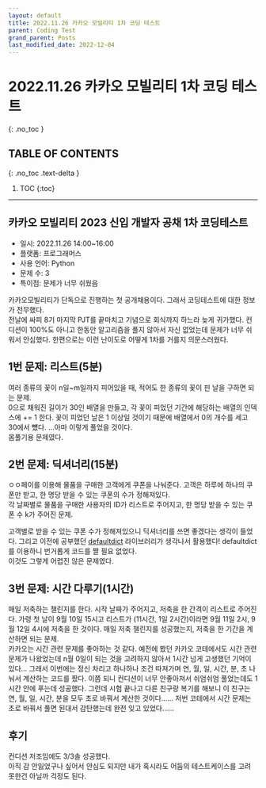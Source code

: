 ```yaml
---
layout: default
title: 2022.11.26 카카오 모빌리티 1차 코딩 테스트
parent: Coding Test
grand_parent: Posts
last_modified_date: 2022-12-04
---
```


# 2022.11.26 카카오 모빌리티 1차 코딩 테스트
{: .no_toc }

## TABLE OF CONTENTS
{: .no_toc .text-delta }

1. TOC
{:toc}

---

## 카카오 모빌리티 2023 신입 개발자 공채 1차 코딩테스트
* 일시: 2022.11.26 14:00~16:00  
* 플랫폼: 프로그래머스
* 사용 언어: Python
* 문제 수: 3
* 특이점: 문제가 너무 쉬웠음

카카오모빌리티가 단독으로 진행하는 첫 공개채용이다. 그래서 코딩테스트에 대한 정보가 전무했다.  
전날에 싸피 8기 마지막 PJT를 끝마치고 기념으로 회식까지 하느라 늦게 귀가했다. 컨디션이 100%도 아니고 한동안 알고리즘을 풀지 않아서 자신 없었는데 문제가 너무 쉬워서 안심했다. 한편으로는 이런 난이도로 어떻게 1차를 거를지 의문스러웠다.


## 1번 문제: 리스트(5분)
여러 종류의 꽃이 n일~m일까지 피어있을 때, 적어도 한 종류의 꽃이 핀 날을 구하면 되는 문제.  
0으로 채워진 길이가 30인 배열을 만들고, 각 꽃이 피었던 기간에 해당하는 배열의 인덱스에 += 1 한다. 꽃이 피었던 날은 1 이상일 것이기 때문에 배열에서 0의 개수를 세고 30에서 뻈다. ...아마 이렇게 풀었을 것이다.  
몸풀기용 문제였다.


## 2번 문제: 딕셔너리(15분) 
ㅇㅇ페이를 이용해 물품을 구매한 고객에게 쿠폰을 나눠준다. 고객은 하루에 하나의 쿠폰만 받고, 한 명당 받을 수 있는 쿠폰의 수가 정해져있다.  
각 날짜별로 물품을 구매한 사용자의 ID가 리스트로 주어지고, 한 명당 받을 수 있는 쿠폰 수 k가 주어진 문제.  
  
고객별로 받을 수 있는 쿠폰 수가 정해져있으니 딕셔너리를 쓰면 좋겠다는 생각이 들었다. 그리고 이전에 공부했던 [defaultdict](https://manchott.github.io/docs/TIL/python/defaultdict/) 라이브러리가 생각나서 활용했다! defaultdict를 이용하니 번거롭게 코드를 짤 필요 없었다.  
이것도 그렇게 어렵진 않은 문제였다.

## 3번 문제: 시간 다루기(1시간)
매일 저축하는 챌린지를 한다. 시작 날짜가 주어지고, 저축을 한 간격이 리스트로 주어진다. 가령 첫 날이 9월 10일 15시고 리스트가 (11시간, 1일 2시간)이라면 9월 11일 2시, 9월 12일 4시에 저축을 한 것이다. 매일 저축 챌린지를 성공했는지, 저축을 한 기간을 계산하면 되는 문제.  
카카오는 시간 관련 문제를 좋아하는 것 같다. 예전에 봤던 카카오 코테에서도 시간 관련 문제가 나왔었는데 n월 0일이 되는 것을 고려하지 않아서 1시간 넘게 고생했던 기억이 있다... 그래서 이번에는 정신 차리고 하나하나 조건 따져가며 연, 월, 일, 시간, 분, 초 나눠서 계산하는 코드를 짰다. 이쯤 되니 컨디션이 너무 안좋아져서 쉬엄쉬엄 풀었는데도 1시간 안에 푸는데 성공했다. 그런데 시험 끝나고 다른 친구랑 복기를 해보니 이 친구는 연, 월, 일, 시간, 분을 모두 초로 바꿔서 계산한 것이다...... 저번 코테에서 시간 문제는 초로 바꿔서 풀면 된대서 감탄했는데 완전 잊고 있었다......

## 후기
컨디션 저조임에도 3/3솔 성공했다.  
아직 감 안잃었구나 싶어서 안심도 되지만 내가 혹시라도 어둠의 테스트케이스를 고려 못한건 아닐까 걱정도 된다.